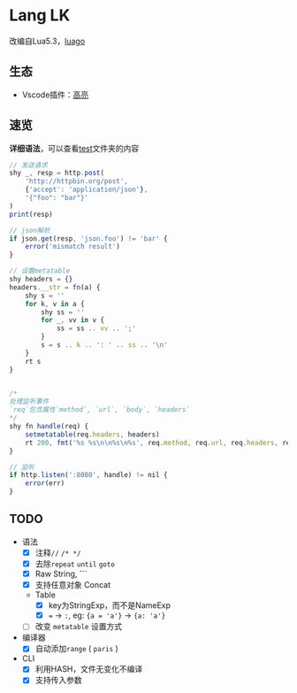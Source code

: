 # Lang LK
改编自Lua5.3，[luago](https://github.com/zxh0/luago-book)

## 生态
- Vscode插件：[高亮](https://git.lolli.tech/lollipopkit/vscode-lang-lk-highlight)

## 速览
**详细语法**，可以查看[test](test)文件夹的内容

```js
// 发送请求
shy _, resp = http.post(
    'http://httpbin.org/post', 
    {'accept': 'application/json'}, 
    '{"foo": "bar"}'
)
print(resp)

// json解析
if json.get(resp, 'json.foo') != 'bar' {
    error('mismatch result')
}

// 设置metatable
shy headers = {}
headers.__str = fn(a) {
    shy s = ''
    for k, v in a {
        shy ss = ''
        for _, vv in v {
            ss = ss .. vv .. ';'
        }
        s = s .. k .. ': ' .. ss .. '\n'
    }
    rt s
}


/*
处理监听事件
`req`包含属性`method`, `url`, `body`, `headers`
*/
shy fn handle(req) {
    setmetatable(req.headers, headers)
    rt 200, fmt('%s %s\n\n%s\n%s', req.method, req.url, req.headers, req.body)
}

// 监听
if http.listen(':8080', handle) != nil {
    error(err)
}
```

## TODO
- 语法
  - [x] 注释`//` `/* */`
  - [x] 去除`repeat` `until` `goto`
  - [x] Raw String, `\``
  - [x] 支持任意对象 Concat
  - Table
    - [x] key为StringExp，而不是NameExp
    - [x] `=` -> `:`, eg: `{a = 'a'}` -> `{a: 'a'}`
  - [ ] 改变 `metatable` 设置方式
- 编译器
  - [x] 自动添加`range` ( `paris` )
- CLI
  - [x] 利用HASH，文件无变化不编译
  - [x] 支持传入参数